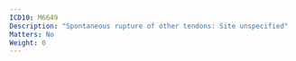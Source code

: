```yaml
---
ICD10: M6649
Description: "Spontaneous rupture of other tendons: Site unspecified"
Matters: No
Weight: 0
---
```

